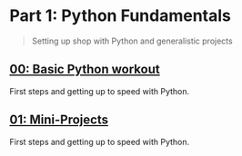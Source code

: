 # Part 1: Python Fundamentals
> Setting up shop with Python and generalistic projects

## [00: Basic Python workout](./part_1-python-fundamentals/00_basic-python-workout/README.md)

First steps and getting up to speed with Python.

## [01: Mini-Projects](./part_1-python-fundamentals/01_mini-projects/README.md)

First steps and getting up to speed with Python.